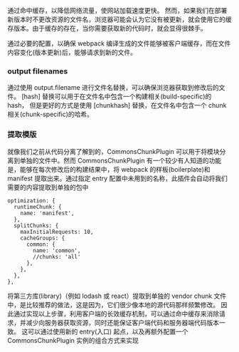 
通过命中缓存，以降低网络流量，使网站加载速度更快。
然而，如果我们在部署新版本时不更改资源的文件名，浏览器可能会认为它没有被更新，就会使用它的缓存版本。由于缓存的存在，当你需要获取新的代码时，就会显得很棘手。

通过必要的配置，以确保 webpack 编译生成的文件能够被客户端缓存，而在文件内容变化(版本更新)后，能够请求到新的文件。


### output filenames

通过使用 output.filename 进行文件名替换，可以确保浏览器获取到修改后的文件。
[hash] 替换可以用于在文件名中包含一个构建相关(build-specific)的 hash，
但是更好的方式是使用 [chunkhash] 替换，在文件名中包含一个 chunk 相关(chunk-specific)的哈希。


### 提取模版

就像我们之前从代码分离了解到的，CommonsChunkPlugin 可以用于将模块分离到单独的文件中。然而 CommonsChunkPlugin 有一个较少有人知道的功能是，能够在每次修改后的构建结果中，将 webpack 的样板(boilerplate)和 manifest 提取出来。通过指定 entry 配置中未用到的名称，此插件会自动将我们需要的内容提取到单独的包中

```
optimization: {
  runtimeChunk: {
    name: 'manifest',
  },
  splitChunks: {
    maxInitialRequests: 10,
    cacheGroups: {
      common: {
        name: 'common',
        //chunks: 'all'
      },
    },
  },
},
```

将第三方库(library)（例如 lodash 或 react）提取到单独的 vendor chunk 文件中，是比较推荐的做法，这是因为，它们很少像本地的源代码那样频繁修改。
因此通过实现以上步骤，利用客户端的长效缓存机制，可以通过命中缓存来消除请求，并减少向服务器获取资源，同时还能保证客户端代码和服务器端代码版本一致。
这可以通过使用新的 entry(入口) 起点，以及再额外配置一个 CommonsChunkPlugin 实例的组合方式来实现